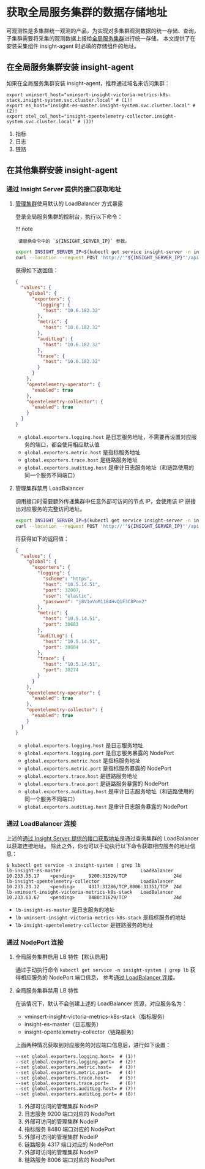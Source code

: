 # 获取全局服务集群的数据存储地址

可观测性是多集群统一观测的产品，为实现对多集群观测数据的统一存储、查询，
子集群需要将采集的观测数据上报给[全局服务集群](../../../kpanda/user-guide/clusters/cluster-role.md#_2)进行统一存储。
本文提供了在安装采集组件 insight-agent 时必填的存储组件的地址。

## 在全局服务集群安装 insight-agent

如果在全局服务集群安装 insight-agent，推荐通过域名来访问集群：

```shell
export vminsert_host="vminsert-insight-victoria-metrics-k8s-stack.insight-system.svc.cluster.local" # (1)!
export es_host="insight-es-master.insight-system.svc.cluster.local" # (2)!
export otel_col_host="insight-opentelemetry-collector.insight-system.svc.cluster.local" # (3)!
```

1. 指标
2. 日志
3. 链路

## 在其他集群安装 insight-agent

### 通过 Insight Server 提供的接口获取地址

1. [管理集群](../../../kpanda/user-guide/clusters/cluster-role.md#_3)使用默认的 LoadBalancer 方式暴露

    登录全局服务集群的控制台，执行以下命令：

    !!! note

        请替换命令中的 `${INSIGHT_SERVER_IP}` 参数。

    ```bash
    export INSIGHT_SERVER_IP=$(kubectl get service insight-server -n insight-system --output=jsonpath={.spec.clusterIP})
    curl --location --request POST 'http://'"${INSIGHT_SERVER_IP}"'/apis/insight.io/v1alpha1/agentinstallparam'
    ```

    获得如下返回值：

    ```json
    {
      "values": {
        "global": {
          "exporters": {
            "logging": {
              "host": "10.6.182.32"
            },
            "metric": {
              "host": "10.6.182.32"
            },
            "auditLog": {
              "host": "10.6.182.32"
            },
            "trace": {
              "host": "10.6.182.32"
            }
          }
        },
        "opentelemetry-operator": {
          "enabled": true
        },
        "opentelemetry-collector": {
          "enabled": true
        }
      }
    }
    ```

    - `global.exporters.logging.host` 是日志服务地址，不需要再设置对应服务的端口，都会使用相应默认值
    - `global.exporters.metric.host` 是指标服务地址
    - `global.exporters.trace.host` 是链路服务地址
    - `global.exporters.auditLog.host` 是审计日志服务地址（和链路使用的同一个服务不同端口）

1. 管理集群禁用 LoadBalancer

    调用接口时需要额外传递集群中任意外部可访问的节点 IP，会使用该 IP 拼接出对应服务的完整访问地址。

    ```bash
    export INSIGHT_SERVER_IP=$(kubectl get service insight-server -n insight-system --output=jsonpath={.spec.clusterIP})
    curl --location --request POST 'http://'"${INSIGHT_SERVER_IP}"'/apis/insight.io/v1alpha1/agentinstallparam' --data '{"extra": {"EXPORTER_EXTERNAL_IP": "10.5.14.51"}}'
    ```

    将获得如下的返回值：

    ```json
    {
      "values": {
        "global": {
          "exporters": {
            "logging": {
              "scheme": "https",
              "host": "10.5.14.51",
              "port": 32007,
              "user": "elastic",
              "password": "j8V1oVoM1184HvQ1F3C8Pom2"
            },
            "metric": {
              "host": "10.5.14.51",
              "port": 30683
            },
            "auditLog": {
              "host": "10.5.14.51",
              "port": 30884
            },
            "trace": {
              "host": "10.5.14.51",
              "port": 30274
            }
          }
        },
        "opentelemetry-operator": {
          "enabled": true
        },
        "opentelemetry-collector": {
          "enabled": true
        }
      }
    }
    ```

    - `global.exporters.logging.host` 是日志服务地址
    - `global.exporters.logging.port` 是日志服务暴露的 NodePort
    - `global.exporters.metric.host` 是指标服务地址
    - `global.exporters.metric.port` 是指标服务暴露的 NodePort
    - `global.exporters.trace.host` 是链路服务地址
    - `global.exporters.trace.port` 是链路服务暴露的 NodePort
    - `global.exporters.auditLog.host` 是审计日志服务地址（和链路使用的同一个服务不同端口）
    - `global.exporters.auditLog.host` 是审计日志服务暴露的 NodePort

### 通过 LoadBalancer 连接

上述的[通过 Insight Server 提供的接口获取地址](#insight-server)是通过查询集群的 LoadBalancer 以获取连接地址。
除此之外，你也可以手动执行以下命令获取相应服务的地址信息：

```shell
$ kubectl get service -n insight-system | grep lb
lb-insight-es-master                             LoadBalancer   10.233.35.17    <pending>     9200:31529/TCP                 24d
lb-insight-opentelemetry-collector               LoadBalancer   10.233.23.12    <pending>     4317:31286/TCP,8006:31351/TCP  24d
lb-vminsert-insight-victoria-metrics-k8s-stack   LoadBalancer   10.233.63.67    <pending>     8480:31629/TCP                 24d
```

- `lb-insight-es-master` 是日志服务的地址
- `lb-vminsert-insight-victoria-metrics-k8s-stack` 是指标服务的地址
- `lb-insight-opentelemetry-collector` 是链路服务的地址

### 通过 NodePort 连接

1. 全局服务集群启用 LB 特性【默认启用】

    通过手动执行命令 `kubectl get service -n insight-system | grep lb` 获得相应服务的 NodePort 端口信息，
    参考[通过 LoadBalancer 连接](#loadbalancer)。
    
1. 全局服务集群禁用 LB 特性

    在该情况下，默认不会创建上述的 LoadBalancer 资源，对应服务名为：

    - vminsert-insight-victoria-metrics-k8s-stack（指标服务）
    - insight-es-master（日志服务）
    - insight-opentelemetry-collector（链路服务）

    上面两种情况获取到对应服务的对应端口信息后，进行如下设置：

    ```shell
    --set global.exporters.logging.host=  # (1)!
    --set global.exporters.logging.port=  # (2)!
    --set global.exporters.metric.host=   # (3)!
    --set global.exporters.metric.port=   # (4)!
    --set global.exporters.trace.host=    # (5)!
    --set global.exporters.trace.port=    # (6)!
    --set global.exporters.auditLog.host= # (7)!
    --set global.exporters.auditLog.port= # (8)!
    ```

    1. 外部可访问的管理集群 NodeIP
    2. 日志服务 9200 端口对应的 NodePort
    3. 外部可访问的管理集群 NodeIP
    4. 指标服务 8480 端口对应的 NodePort
    5. 外部可访问的管理集群 NodeIP
    6. 链路服务 4317 端口对应的 NodePort
    7. 外部可访问的管理集群 NodeIP
    8. 链路服务 8006 端口对应的 NodePort
